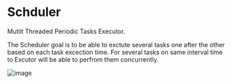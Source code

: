 # Schduler

Mutlit Threaded Periodic Tasks Executor.

The Scheduler goal is to be able to exctute several tasks 
one after the other based on each task excection time.
For several tasks on same interval time to Excutor will be able
to perfrom them concurrently.


![image](https://github.com/orkopelman/MT-Periodic-Task-Scheduler/assets/61802394/695ba15b-f96d-45fe-b0d1-ca781254bfda)

